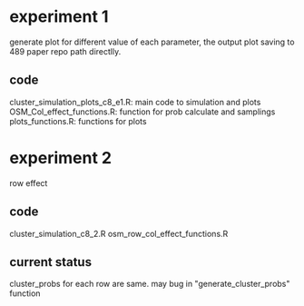 # experiment 1

generate plot for different value of each parameter, 
the output plot saving to 489 paper repo path directlly.

## code
cluster_simulation_plots_c8_e1.R: main code to simulation and plots
OSM_Col_effect_functions.R: function for prob calculate and samplings
plots_functions.R: functions for plots

# experiment 2

row effect

## code 
cluster_simulation_c8_2.R
osm_row_col_effect_functions.R

## current status
cluster_probs for each row are same.
may bug in "generate_cluster_probs" function
